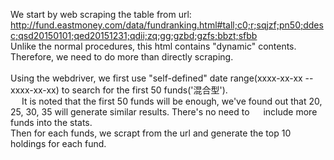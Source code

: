 We start by web scraping the table from url: http://fund.eastmoney.com/data/fundranking.html#tall;c0;r;sqjzf;pn50;ddesc;qsd20150101;qed20151231;qdii;zq;gg;gzbd;gzfs;bbzt;sfbb <br>
Unlike the normal procedures, this html contains "dynamic" contents. Therefore, we need to do more than directly scraping. <br>
<br>
Using the webdriver, we first use "self-defined" date range(xxxx-xx-xx -- xxxx-xx-xx) to search for the first 50 funds('混合型'). <br>
&emsp; It is noted that the first 50 funds will be enough, we've found out that  20, 25, 30, 35 will generate similar results. There's no need to 
&emsp; include more funds into the stats. <br>
Then for each funds, we scrapt from the url and generate the top 10 holdings for each fund.
